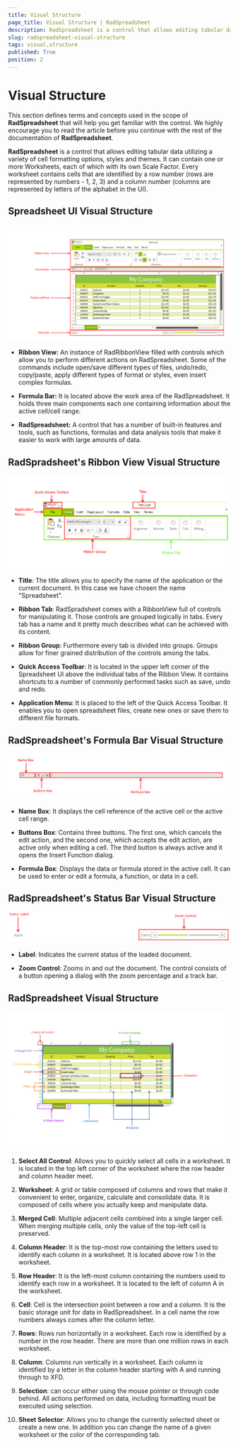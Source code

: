 ```yaml
---
title: Visual Structure
page_title: Visual Structure | RadSpreadsheet
description: RadSpreadsheet is a control that allows editing tabular data utilizing a variety of cell formatting options, styles and themes.
slug: radspreadsheet-visual-structure
tags: visual,structure
published: True
position: 2
---
```


# Visual Structure

This section defines terms and concepts used in the scope of __RadSpreadsheet__ that will help you get familiar with the control. We highly encourage you to read the article before you continue with the rest of the documentation of __RadSpreadsheet__.
      

__RadSpreadsheet__ is a control that allows editing tabular data utilizing a variety of cell formatting options, styles and themes. It can contain one or more Worksheets, each of which with its own Scale Factor. Every worksheet contains cells that are identified by a row number (rows are represented by numbers - 1, 2, 3) and a column number (columns are represented by letters of the alphabet in the UI).
      

## Spreadsheet UI Visual Structure

![Rad Spreadsheet Visual Structure 01](images/radspreadsheet-structure001.png)

* __Ribbon View:__ An instance of RadRibbonView filled with controls which allow you to perform different actions on RadSpreadsheet. Some of the commands include open/save different types of files, undo/redo, copy/paste, apply different types of format or styles, even insert complex formulas.
            

* __Formula Bar:__  It is located above the work area of the RadSpreadsheet. It holds three main components each one containing information about the active cell/cell range.
            

* __RadSpreadsheet:__  A control that has a number of built-in features and tools, such as functions, formulas and data analysis tools that make it easier to work with large amounts of data.
            

## RadSpradsheet's Ribbon View Visual Structure

![Rad Spreadsheet Visual Structure 02](images/radspreadsheet-structure002.png)

* __Title__: The title allows you to specify the name of the application or the current document. In this case we have chosen the name "Spreadsheet".
            

* __Ribbon Tab__: RadSpradsheet comes with a RibbonView full of controls for manipulating it. Those controls are grouped logically in tabs. Every tab has a name and it pretty much describes what can be achieved with its content.
            

* __Ribbon Group__: Furthermore every tab is divided into groups. Groups allow for finer grained distribution of the controls among the tabs.
            

* __Quick Access Toolbar__: It is located in the upper left corner of the Spreadsheet UI above the individual tabs of the Ribbon View. It contains shortcuts to a number of commonly performed tasks such as save, undo and redo.
            

* __Application Menu__: It is placed to the left of the Quick Access Toolbar. It enables you to open spreadsheet files, create new ones or save them to different file formats.
            

## RadSpreadsheet's Formula Bar Visual Structure

![Rad Spreadsheet Visual Structure 03](images/radspreadsheet-structure003.png)

* __Name Box__: It displays the cell reference of the active cell or the active cell range.
            

* __Buttons Box__: Contains three buttons. The first one, which cancels the edit action, and the second one, which accepts the edit action, are active only when editing a cell. The third button is always active and it opens the Insert Function dialog.
            

* __Formula Box__: Displays the data or formula stored in the active cell. It can be used to enter or edit a formula, a function, or data in a cell.

## RadSpreadsheet's Status Bar Visual Structure

![Rad Spreadsheet Visual Structure 05](images/radspreadsheet-structure004.png)

* __Label__: Indicates the current status of the loaded document.
            
* __Zoom Control__: Zooms in and out the document. The control consists of a button opening a dialog with the zoom percentage and a track bar.

## RadSpreadsheet Visual Structure

![Rad Spreadsheet Visual Structure 04](images/radspreadsheet-structure005.png)

1. __Select All Control__: Allows you to quickly select all cells in a worksheet. It is located in the top left corner of the worksheet where the row header and column header meet.

2. __Worksheet__: A grid or table composed of columns and rows that make it convenient to enter, organize, calculate and consolidate data. It is composed of cells where you actually keep and manipulate data.
            
3. __Merged Cell__: Multiple adjacent cells combined into a single larger cell. When merging multiple cells, only the value of the top-left cell is preserved.

4. __Column Header__: It is the top-most row containing the letters used to identify each column in a worksheet. It is located above row 1 in the worksheet.

5. __Row Header__: It is the left-most column containing the numbers used to identify each row in a worksheet. It is located to the left of column A in the worksheet.
        
6. __Cell__: Cell is the intersection point between a row and a column. It is the basic storage unit for data in RadSpreadsheet. In a cell name the row numbers always comes after the column letter.

7. __Rows__: Rows run horizontally in a worksheet. Each row is identified by a number in the row header. There are more than one million rows in each worksheet.

8. __Column__: Columns run vertically in a worksheet. Each column is identified by a letter in the column header starting with A and running through to XFD.

9. __Selection__: can occur either using the mouse pointer or through code behind. All actions performed on data, including formatting must be executed using selection.

10. __Sheet Selector__: Allows you to change the currently selected sheet or create a new one. In addition you can change the name of a given worksheet or the color of the corresponding tab.
       
